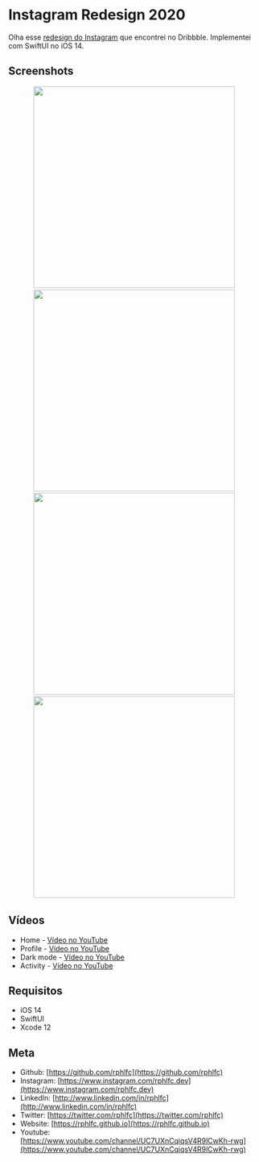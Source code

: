 # Instagram Redesign 2020
Olha esse [redesign do Instagram](https://dribbble.com/shots/14188610-Instagram-Redesign-2020) que encontrei no Dribbble. Implementei com SwiftUI no iOS 14.

## Screenshots
<p align="center">
    <img src="https://user-images.githubusercontent.com/16376748/93407441-977c1480-f868-11ea-8f51-f9008d93b8fa.png" width="400">&nbsp;
    <img src="https://user-images.githubusercontent.com/16376748/93657681-f5486200-fa0a-11ea-8650-082e62b53202.png" width="400">&nbsp;
    <img src="https://user-images.githubusercontent.com/16376748/93724381-dff34500-fb7c-11ea-910b-9f5b1f4aa545.png" width="400">&nbsp;
    <img src="https://user-images.githubusercontent.com/16376748/94352163-ff381980-0037-11eb-93ac-78566167a099.png" width="400">&nbsp;
</p>

## Vídeos
- Home - [Vídeo no YouTube](https://youtu.be/nPk_EMsQ8-o)
- Profile - [Vídeo no YouTube](https://youtu.be/Pmh4t4jsAU0)
- Dark mode - [Vídeo no YouTube](https://youtu.be/clYwynZEei0) 
- Activity - [Vídeo no YouTube](https://youtu.be/qtNwMMQLCBM)

## Requisitos
- iOS 14
- SwiftUI
- Xcode 12

## Meta
- Github: [https://github.com/rphlfc](https://github.com/rphlfc)
- Instagram: [https://www.instagram.com/rphlfc.dev](https://www.instagram.com/rphlfc.dev)
- LinkedIn: [http://www.linkedin.com/in/rphlfc](http://www.linkedin.com/in/rphlfc)
- Twitter: [https://twitter.com/rphlfc](https://twitter.com/rphlfc)
- Website: [https://rphlfc.github.io](https://rphlfc.github.io)
- Youtube: [https://www.youtube.com/channel/UC7UXnCqiqsV4R9lCwKh-rwg](https://www.youtube.com/channel/UC7UXnCqiqsV4R9lCwKh-rwg)

